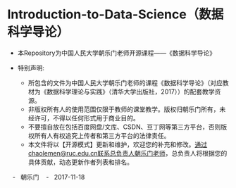 # Introduction-to-Data-Science（数据科学导论）

-   本Repository为中国人民大学朝乐门老师开源课程——《数据科学导论》

-   特别声明:

    -   所包含的文件为中国人民大学朝乐门老师的课程《数据科学导论》（对应教材为《数据科学理论与实践》（清华大学出版社，2017））的配套教学资源。
    -   非版权所有人的使用范围仅限于教师的课堂教学。版权归朝乐门所有，未经许可，不得以任何形式用于商业目的。 
    -   不要擅自放在包括百度网盘/文库、CSDN、豆丁网等第三方平台，否则版权所有人有权追究上传者和第三方平台的法律责任。
    -   本文件将以【开源模式】更新和维护，欢迎您的补充和修改。通过chaolemen@ruc.edu.cn联系总负责人朝乐门老师，总负责人将根据您的具体贡献，动态更新作者列表和排名。
    
    
    -                                   朝乐门
    -                                   2017-11-18

